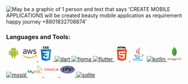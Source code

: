 
<img data-visualcompletion="media-vc-image" alt="May be a graphic of 1 person and text that says 'CREATE MOBILE APPLICATIONS will be created beauty mobile application as requirement happy journey +8801832708874'" class="x1bwycvy x193iq5w x4fas0m x19kjcj4" referrerpolicy="origin-when-cross-origin" src="https://scontent.fjsr11-1.fna.fbcdn.net/v/t39.30808-6/418563561_3355504268074005_2621830909337989459_n.png?_nc_cat=104&amp;ccb=1-7&amp;_nc_sid=783fdb&amp;_nc_eui2=AeEFsXYAfJcFcZkE_5hT6rnV97L_hKxp1833sv-ErGnXzUoWNI33C4170-JdROaHwce9bPVPRFuDDPPwnJa8Q6_5&amp;_nc_ohc=K6mDrfjqec8AX_kgBS8&amp;_nc_ht=scontent.fjsr11-1.fna&amp;oh=00_AfBD-yjNQ9fevHad65V4Rvuq-qnJto1tKMRx-cbFNuKlqw&amp;oe=65A30CBF">
<p align="left">
</p>

<h3 align="left">Languages and Tools:</h3>
<p align="left"> <a href="https://developer.android.com" target="_blank" rel="noreferrer">
   <a href="https://www.java.com" target="_blank" rel="noreferrer"> 
  <img src="https://raw.githubusercontent.com/devicons/devicon/master/icons/android/android-original-wordmark.svg" alt="android" width="40" height="40"/></a> 
  <a href="https://aws.amazon.com" target="_blank" rel="noreferrer"> 
  <img src="https://raw.githubusercontent.com/devicons/devicon/master/icons/amazonwebservices/amazonwebservices-original-wordmark.svg" alt="aws" width="40" height="40"/> </a> 
  <a href="https://www.w3schools.com/css/" target="_blank" rel="noreferrer">
  <img src="https://raw.githubusercontent.com/devicons/devicon/master/icons/css3/css3-original-wordmark.svg" alt="css3" width="40" height="40"/> </a>
  <a href="https://dart.dev" target="_blank" rel="noreferrer"> 
  <img src="https://www.vectorlogo.zone/logos/dartlang/dartlang-icon.svg" alt="dart" width="40" height="40"/> </a>
  <a href="https://www.figma.com/" target="_blank" rel="noreferrer">
  <img src="https://www.vectorlogo.zone/logos/figma/figma-icon.svg" alt="figma" width="40" height="40"/> </a>
  <a href="https://flutter.dev" target="_blank" rel="noreferrer">
  <img src="https://www.vectorlogo.zone/logos/flutterio/flutterio-icon.svg" alt="flutter" width="40" height="40"/> </a>
  <a href="https://www.w3.org/html/" target="_blank" rel="noreferrer"> 
  <img src="https://raw.githubusercontent.com/devicons/devicon/master/icons/html5/html5-original-wordmark.svg" alt="html5" width="40" height="40"/> </a>
 <img src="https://raw.githubusercontent.com/devicons/devicon/master/icons/java/java-original.svg" alt="java" width="40" height="40"/> </a>
  <a href="https://kotlinlang.org" target="_blank" rel="noreferrer"> 
  <img src="https://www.vectorlogo.zone/logos/kotlinlang/kotlinlang-icon.svg" alt="kotlin" width="40" height="40"/> </a>
  <a href="https://www.mongodb.com/" target="_blank" rel="noreferrer"> 
  <img src="https://raw.githubusercontent.com/devicons/devicon/master/icons/mongodb/mongodb-original-wordmark.svg" alt="mongodb" width="40" height="40"/> </a> 
  <a href="https://www.microsoft.com/en-us/sql-server" target="_blank" rel="noreferrer"> 
  <img src="https://www.svgrepo.com/show/303229/microsoft-sql-server-logo.svg" alt="mssql" width="40" height="40"/> </a>
  <a href="https://www.mysql.com/" target="_blank" rel="noreferrer"> 
    <img src="https://raw.githubusercontent.com/devicons/devicon/master/icons/mysql/mysql-original-wordmark.svg" alt="mysql" width="40" height="40"/> </a> 
  <a href="https://www.oracle.com/" target="_blank" rel="noreferrer"> 
  <img src="https://raw.githubusercontent.com/devicons/devicon/master/icons/oracle/oracle-original.svg" alt="oracle" width="40" height="40"/> </a> 
  <a href="https://www.php.net" target="_blank" rel="noreferrer">
    <img src="https://raw.githubusercontent.com/devicons/devicon/master/icons/php/php-original.svg" alt="php" width="40" height="40"/> </a> 
  <a href="https://www.sqlite.org/" target="_blank" rel="noreferrer"> 
  <img src="https://www.vectorlogo.zone/logos/sqlite/sqlite-icon.svg" alt="sqlite" width="40" height="40"/> </a> </p>

